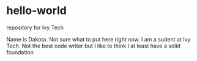 # hello-world
repository for Ivy Tech

Name is Dakota. Not sure what to put here right now.
I am a sudent at Ivy Tech. Not the best code writer but I like to think I at least have a solid foundation
